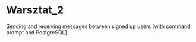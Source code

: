 # Warsztat_2
Sending and receiving messages between signed up users [with command prompt and PostgreSQL]
